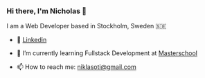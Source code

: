 ### Hi there, I'm Nicholas 👋

I am a Web Developer based in Stockholm, Sweden 🇸🇪 

- 💼 [Linkedin](https://www.linkedin.com/in/nicholas-otieno)

- 🌱 I’m currently learning Fullstack Development at [Masterschool](https://www.masterschool.com/)

- 📫 How to reach me: niklasoti@gmail.com
